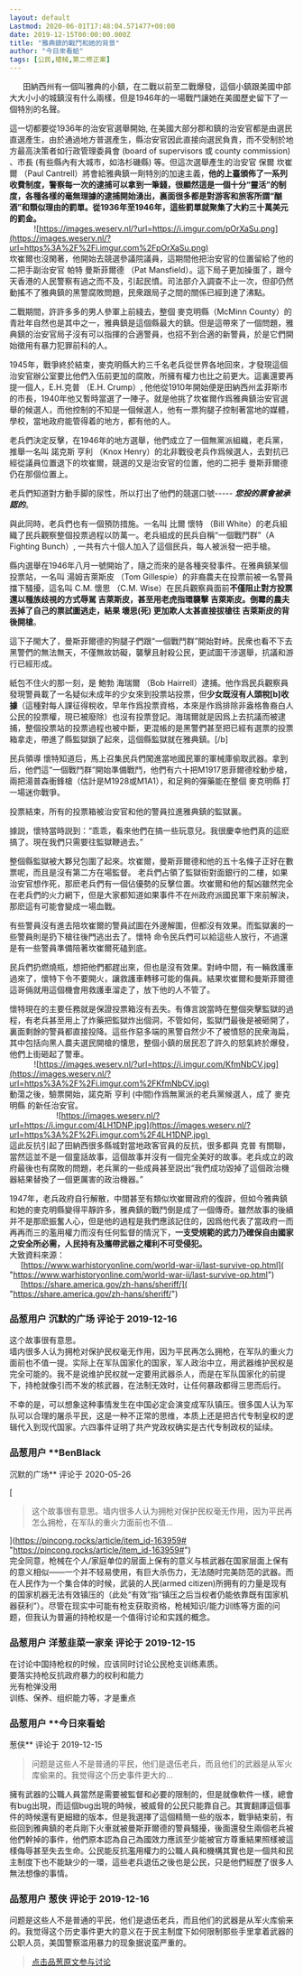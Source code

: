 ```yaml
---
layout: default
Lastmod: 2020-06-01T17:48:04.571477+00:00
date: 2019-12-15T00:00:00.000Z
title: "雅典鎮的戰鬥和她的背景"
author: "今日來看蛤"
tags: [公民,槍械,第二修正案]
---
```


      田納西州有一個叫雅典的小鎮，在二戰以前至二戰爆發，這個小鎮跟美國中部大大小小的城鎮沒有什么兩樣，但是1946年的一場戰鬥讓她在美國歷史留下了一個特別的名聲。  
  
這一切都要從1936年的治安官選舉開始, 在美國大部分郡和鎮的治安官都是由選民直選產生，由於通過地方普選產生，縣治安官因此直接向選民負責，而不受制於地方最高決策者如行政管理委員會 (board of supervisors 或 county commission) 、市長 (有些縣內有大城市，如洛杉磯縣) 等。但這次選舉產生的治安官 保爾 坎崔爾 （Paul Cantrell）將會給雅典鎮一劑特別的加速主義，**他的上臺頒佈了一系列收費制度，警察每一次的逮捕可以拿到一筆錢，很顯然這是一個十分“靈活”的制度，各種各樣的毫無理據的逮捕開始湧出，裏面很多都是對游客和旅客所謂“酗酒”和類似理由的罰單。從1936年至1946年，這些罰單就聚集了大約三十萬美元的罰金。**  
           ![https://images.weserv.nl/?url=https://i.imgur.com/pOrXaSu.png](https://images.weserv.nl/?url=https%3A%2F%2Fi.imgur.com%2FpOrXaSu.png)  
坎崔爾也沒閑著，他開始去競選參議院議員，這期間他把治安官的位置留給了他的二把手副治安官 帕特 曼斯菲爾德 （Pat Mansfield）。這下局子更加操蛋了，跟今天香港的人民警察有過之而不及，引起民憤。司法部介入調查不止一次，但卻仍然動搖不了雅典鎮的黑警腐敗問題，民衆跟局子之間的關係已經到達了沸點。  
  
二戰期間，許許多多的男人參軍上前綫去，整個 麥克明縣（McMinn County）的青壯年自然也是其中之一，雅典鎮是這個縣最大的鎮。但是這帶來了一個問題，雅典鎮的治安官局子沒有可以指揮的合適警員，也招不到合適的新警員，於是它們開始徵用有暴力犯罪前科的人。  
  
1945年，戰爭終於結束，麥克明縣大約三千名老兵從世界各地回來，才發現這個治安官辦公室要比他們入伍前更加的腐敗，所擁有權力也比之前更大。這裏還要再提一個人，E.H.克普 （E.H. Crump）, 他他從1910年開始便是田納西州孟菲斯市的市長，1940年他又暫時當選了一陣子。就是他挑了坎崔爾作爲雅典鎮治安官選舉的候選人，而他控制的不知是一個候選人，他有一票狗腿子控制著當地的媒體，學校，當地政府能管得着的地方，都有他的人。  
  
老兵們決定反擊，在1946年的地方選舉，他們成立了一個無黨派組織，老兵黨，推舉一名叫 諾克斯 亨利 （Knox Henry）的北非戰役老兵作爲候選人，去對抗已經從議員位置退下的坎崔爾，競選的又是治安官的位置，他的二把手 曼斯菲爾德 仍在那個位置上。  
  
老兵們知道對方動手脚的尿性，所以打出了他們的競選口號----- _**您投的票會被承認的**_。  
  
與此同時，老兵們也有一個預防措施。一名叫 比爾 懷特 （Bill White）的老兵組織了民兵觀察整個投票過程以防萬一。老兵組成的民兵自稱“一個戰鬥群”（A Fighting Bunch）, 一共有六十個人加入了這個民兵，每人被派發一把手槍。  
  
縣内選舉在1946年八月一號開始了，隨之而來的是各種突發事件。在雅典鎮某個投票站，一名叫 湯姆吉萊斯皮 （Tom Gillespie）的非裔農夫在投票前被一名警員擋下騷擾，這名叫 C.M. 懷思 （C.M. Wise）在民兵觀察員面前**不僅阻止對方投票還以種族歧視的方式辱駡 吉萊斯皮，甚至用老虎指環襲擊 吉萊斯皮。倒霉的農夫丟掉了自己的票試圖逃走，結果 壞思(死) 更加欺人太甚直接拔槍往 吉萊斯皮的背後開槍**。  
  
這下子閙大了，曼斯菲爾德的狗腿子們跟“一個戰鬥群”開始對峙。民衆也看不下去黑警們的無法無天，不僅無故妨礙，襲擊且射殺公民，更試圖干涉選舉，抗議和游行已經形成。  
  
紙包不住火的那一刻，是 鮑勃 海瑞爾 （Bob Hairrell）逮捕。他作爲民兵觀察員發現警員載了一名疑似未成年的少女來到投票站投票，但**少女既沒有人頭稅\[b\]收據**（這種對每人課征得稅收，早年作爲投票資格，本來是作爲排除非盎格魯裔白人公民的投票權，現已被廢除）也沒有投票登記。海瑞爾就是因爲上去抗議而被逮捕，整個投票站的投票過程也被中斷，更混帳的是黑警們甚至把已經有選票的投票箱拿走，帶進了縣監獄鎖了起來，這個縣監獄就在雅典鎮。\[/b\]  
  
民兵領導 懷特知道后，馬上召集民兵們闖進當地國民軍的軍械庫偷取武器。拿到后，他們這“一個戰鬥群”開始準備戰鬥，他們有六十把M1917恩菲爾德栓動步槍，兩把湯普森衝鋒槍（估計是M1928或M1A1），和足夠的彈藥能在整個 麥克明縣 打一場迷你戰爭。  
  
投票結束，所有的投票箱被治安官和他的警員拉進雅典鎮的監獄裏。  
  
據説，懷特當時説到：“乖乖，看來他們在搞一些玩意兒。我很慶幸他們真的這麽搞了。現在我們只需要往監獄鞭過去。”  
  
整個縣監獄被大夥兒包圍了起來。坎崔爾，曼斯菲爾德和他的五十名條子正好在數票呢，而且是沒有第二方在場監督。 老兵們占領了監獄街對面銀行的二樓，如果治安官想作死，那麽老兵們有一個佔優勢的反擊位置。坎崔爾和他的幫凶雖然完全在老兵們的火力網下，但是大家都知道如果事件不在州政府派國民軍下來前解決，那麽這有可能會變成一場血戰。  
  
有些警員沒有進去陪坎崔爾的警員試圖在外邊解圍，但都沒有效果。而監獄裏的一些警員則是扔下槍往後門逃出去了。懷特 命令民兵們可以給這些人放行，不過還是有一些警員準備陪著坎崔爾死磕到底。  
  
民兵們扔燃燒瓶，想把他們都趕出來，但也是沒有效果。對峙中間，有一輛救護車過來了，懷特下令不要開火，讓救護車轉移可能的傷員。結果坎崔爾和曼斯菲爾德這哥倆就用這個機會用救護車溜走了，放下他的人不管了。  
  
懷特現在的主要任務就是保證投票箱沒有丟失。有傳言說當時在整個突擊監獄的過程，有老兵甚至用上了炸藥把監獄炸出個洞，不管如何，監獄門最後是被砸開了，裏面剩餘的警員都直接投降。這些作惡多端的黑警自然少不了被憤怒的民衆海扁，其中包括向黑人農夫選民開槍的懐思，整個小鎮的居民忍了許久的怒氣終於爆發，他們上街砸起了警車。  
           ![https://images.weserv.nl/?url=https://i.imgur.com/KfmNbCV.jpg](https://images.weserv.nl/?url=https%3A%2F%2Fi.imgur.com%2FKfmNbCV.jpg)  
動蕩之後，驗票開始，諾克斯 亨利 (中間)作爲無黨派的老兵黨候選人，成了 麥克明縣 的新任治安官。  
                     ![https://images.weserv.nl/?url=https://i.imgur.com/4LH1DNP.jpg](https://images.weserv.nl/?url=https%3A%2F%2Fi.imgur.com%2F4LH1DNP.jpg)   
這此反抗引起了田納西很多縣城對當地政客官員的反抗，很多都與 克普 有關聯，當然這並不是一個童話故事，這個故事并沒有一個完全美好的故事。老兵成立的政府最後也有腐敗的問題，老兵黨的一些成員甚至説出“我們成功毀掉了這個政治機器結果替換了一個更厲害的政治機器。”  
  
1947年，老兵政府自行解散，中間甚至有類似坎崔爾政府的復辟，但如今雅典鎮和她的麥克明縣變得平靜許多，雅典鎮的戰鬥倒是成了一個傳奇。雖然故事的後續并不是那麽振奮人心，但是他的過程是我們應該記住的，因爲他代表了當政府一而再再而三的濫用權力而沒有任何監督的情況下，**一支受規範的武力乃確保自由國家之安全所必需，人民持有及攜帶武器之權利不可受侵犯。**  
大致資料來源：  
     [https://www.warhistoryonline.com/world-war-ii/last-survive-op.html]( "https://www.warhistoryonline.com/world-war-ii/last-survive-op.html")  
     [https://share.america.gov/zh-hans/sheriff/]( "https://share.america.gov/zh-hans/sheriff/")

            
### 品葱用户 **沉默的广场** 评论于 2019-12-16
        
这个故事很有意思。  
墙内很多人认为拥枪对保护民权毫无作用，因为平民再怎么拥枪，在军队的重火力面前也不值一提。实际上在军队国家化的国家，军人政治中立，用武器维护民权是完全可能的。我不是说维护民权就一定要用武器杀人，而是在军队国家化的前提下，持枪就像引而不发的核武器，在法制无效时，让任何暴政都得三思而后行。  
  
不幸的是，可以想象这种事情发生在中国必定会演变成军队镇压。很多国人认为军队可以合理的屠杀平民，这是一种不正常的思维，本质上还是把古代专制皇权的逻辑代入到现代国家。六四事件证明了共产党政权确实是古代专制政权的延续。
        


            
### 品葱用户 **BenBlack 
沉默的广场** 评论于 2020-05-26
        
[

> 这个故事很有意思。墙内很多人认为拥枪对保护民权毫无作用，因为平民再怎么拥枪，在军队的重火力面前也不值...

](https://pincong.rocks/article/item_id-163959# "https://pincong.rocks/article/item_id-163959#")  
完全同意，枪械在个人/家庭单位的层面上保有的意义与核武器在国家层面上保有的意义相似——一个并不轻易使用，有巨大杀伤力，无法随时完美防范的武器。而在人民作为一个集合体的时候，武装的人民(armed citizen)所拥有的力量是现有的国家机器无法有效镇压的（此处“有效”指“镇压之后当权者仍能依靠既有国家机器获利”）。尽管在现实中可能有枪支获取资格，枪械知识/能力训练等方面的问题，但我认为普遍的持枪权是一个值得讨论和实践的概念。
        


            
### 品葱用户 **洋葱韭菜一家亲** 评论于 2019-12-15
        
在讨论中国持枪权的时候，应该同时讨论公民枪支训练素质。  
要落实持枪反抗政府暴力的权利和能力  
光有枪弹没用  
训练、保养、组织能力等，才是重点
        


            
### 品葱用户 **今日來看蛤 
葱侠** 评论于 2019-12-15
        
> 问题是这些人不是普通的平民，他们是退伍老兵，而且他们的武器是从军火库偷来的。我觉得这个历史事件更大的...

  
擁有武器的公職人員當然是需要被監督和必要的限制的，但是就像軟件一樣，總會有bug出現，而這個bug出現的時候，被威脅的公民只能靠自己。其實翻譯這個事件的時候還有更細緻的版本，但是我選擇了這個精簡一些的版本，戰爭結束前，有些回到雅典鎮的老兵剛下火車就被曼斯菲爾德的警員騷擾，後面還發生兩個老兵被他們幹掉的事件，他們原本認為自己為國效力應該至少能被官方尊重結果照樣被這樣侮辱甚至失去生命。公民能反抗濫用權力的公職人員和機構其實也是一個共和民主制度下也不能缺少的一環，這些老兵退伍之後也是公民，只是他們經歷了很多人無法想像的事情。
        


            
### 品葱用户 **葱侠** 评论于 2019-12-16
        
问题是这些人不是普通的平民，他们是退伍老兵，而且他们的武器是从军火库偷来的。我觉得这个历史事件更大的意义在于民主制度下如何限制那些手里拿着武器的公职人员，美国警察滥用暴力的现象据说蛮严重的。
        






> [点击品葱原文参与讨论](https://pincong.rocks/article/id-10970__sort_key-agree_count__sort-DESC)

